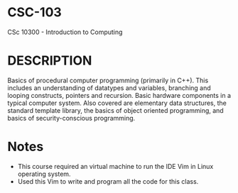 # CSC-103
CSc 10300 - Introduction to Computing

# DESCRIPTION
Basics of procedural computer programming (primarily in C++). This includes an understanding of datatypes and variables, branching and looping constructs, pointers and recursion. Basic hardware components in a typical computer system. Also covered are elementary data structures, the standard template library, the basics of object oriented programming, and basics of security-conscious programming.

# Notes
- This course required an virtual machine to run the IDE Vim in Linux operating system.
- Used this Vim to write and program all the code for this class.